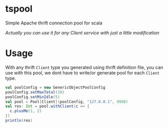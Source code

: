 # tspool
Simple Apache thrift connection pool for scala 

*Actually you can use it for any Client service with just a little modification* 



# Usage 

With any thrift `Client` type you generated using thrift definition file, you can use with this pool, we dont have to write/or generate pool for each `Client` type. 

 

```scala
val poolConfig = new GenericObjectPoolConfig
poolConfig.setMaxTotal(10)
poolConfig.setMinIdle(5)
val pool = Pool[Client](poolConfig, "127.0.0.1", 9998)
val res: Int = pool.withClient(c => {
  c.plusMe(1, 2)
})
println(res)
```



